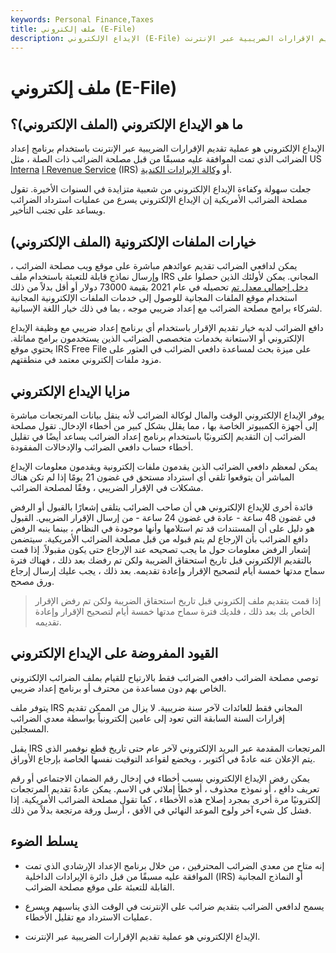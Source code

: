 ```yaml
---
keywords: Personal Finance,Taxes
title: ملف إلكتروني (E-File)
description: الإيداع الإلكتروني (E-File) هو عملية تقديم الإقرارات الضريبية عبر الإنترنت.
---
```


# ملف إلكتروني (E-File)
## ما هو الإيداع الإلكتروني (الملف الإلكتروني)؟

الإيداع الإلكتروني هو عملية تقديم الإقرارات الضريبية عبر الإنترنت باستخدام برنامج إعداد الضرائب الذي تمت الموافقة عليه مسبقًا من قبل مصلحة الضرائب ذات الصلة ، مثل US [Interna](/irs) [l Revenue Service](/irs) (IRS) أو [وكالة الإيرادات الكندية](/ccra).

جعلت سهولة وكفاءة الإيداع الإلكتروني من شعبية متزايدة في السنوات الأخيرة. تقول مصلحة الضرائب الأمريكية إن الإيداع الإلكتروني يسرع من عمليات استرداد الضرائب ويساعد على تجنب التأخير.

## خيارات الملفات الإلكترونية (الملف الإلكتروني)

يمكن لدافعي الضرائب تقديم عوائدهم مباشرة على موقع ويب مصلحة الضرائب ، وإرسال نماذج قابلة للتعبئة باستخدام ملف IRS المجاني. يمكن لأولئك الذين حصلوا على [دخل إجمالي معدل تم](/agi) تحصيله في عام 2021 بقيمة 73000 دولار أو أقل بدلاً من ذلك استخدام موقع الملفات المجانية للوصول إلى خدمات الملفات الإلكترونية المجانية لشركاء برامج مصلحة الضرائب مع إعداد ضريبي موجه ، بما في ذلك خيار اللغة الإسبانية.

دافع الضرائب لديه خيار تقديم الإقرار باستخدام أي برنامج إعداد ضريبي مع وظيفة الإيداع الإلكتروني أو الاستعانة بخدمات متخصصي الضرائب الذين يستخدمون برامج مماثلة. يحتوي موقع IRS Free File على ميزة بحث لمساعدة دافعي الضرائب في العثور على مزود ملفات إلكتروني معتمد في منطقتهم.

## مزايا الإيداع الإلكتروني

يوفر الإيداع الإلكتروني الوقت والمال لوكالة الضرائب لأنه ينقل بيانات المرتجعات مباشرة إلى أجهزة الكمبيوتر الخاصة بها ، مما يقلل بشكل كبير من أخطاء الإدخال. تقول مصلحة الضرائب إن التقديم إلكترونيًا باستخدام برنامج إعداد الضرائب يساعد أيضًا في تقليل أخطاء حساب دافعي الضرائب والإدخالات المفقودة.

يمكن لمعظم دافعي الضرائب الذين يقدمون ملفات إلكترونية ويقدمون معلومات الإيداع المباشر أن يتوقعوا تلقي أي استرداد مستحق في غضون 21 يومًا إذا لم تكن هناك مشكلات في الإقرار الضريبي ، وفقًا لمصلحة الضرائب.

فائدة أخرى للإيداع الإلكتروني هي أن صاحب الضرائب يتلقى إشعارًا بالقبول أو الرفض في غضون 48 ساعة - عادة في غضون 24 ساعة - من إرسال الإقرار الضريبي. القبول هو دليل على أن المستندات قد تم استلامها وأنها موجودة في النظام ، بينما ينبه الرفض دافع الضرائب بأن الإرجاع لم يتم قبوله من قبل مصلحة الضرائب الأمريكية. سيتضمن إشعار الرفض معلومات حول ما يجب تصحيحه عند الإرجاع حتى يكون مقبولاً. إذا قمت بالتقديم الإلكتروني قبل تاريخ استحقاق الضريبة ولكن تم رفضك بعد ذلك ، فهناك فترة سماح مدتها خمسة أيام لتصحيح الإقرار وإعادة تقديمه. بعد ذلك ، يجب عليك إرسال إرجاع ورق مصحح.

> إذا قمت بتقديم ملف إلكتروني قبل تاريخ استحقاق الضريبة ولكن تم رفض الإقرار الخاص بك بعد ذلك ، فلديك فترة سماح مدتها خمسة أيام لتصحيح الإقرار وإعادة تقديمه.

>

## القيود المفروضة على الإيداع الإلكتروني

توصي مصلحة الضرائب دافعي الضرائب فقط بالارتياح للقيام بملف الضرائب الإلكتروني الخاص بهم دون مساعدة من محترف أو برنامج إعداد ضريبي.

يتوفر ملف IRS المجاني فقط للعائدات لآخر سنة ضريبية. لا يزال من الممكن تقديم إقرارات السنة السابقة التي تعود إلى عامين إلكترونياً بواسطة معدي الضرائب المسجلين.

يقبل IRS المرتجعات المقدمة عبر البريد الإلكتروني لآخر عام حتى تاريخ قطع نوفمبر الذي يتم الإعلان عنه عادةً في أكتوبر ، ويخضع لقواعد التوقيت نفسها الخاصة بإرجاع الأوراق.

يمكن رفض الإيداع الإلكتروني بسبب أخطاء في إدخال رقم الضمان الاجتماعي أو رقم تعريف دافع ، أو نموذج محذوف ، أو خطأ إملائي في الاسم. يمكن عادةً تقديم المرتجعات إلكترونيًا مرة أخرى بمجرد إصلاح هذه الأخطاء ، كما تقول مصلحة الضرائب الأمريكية. إذا فشل كل شيء آخر ولوح الموعد النهائي في الأفق ، أرسل ورقة مرتجعة بدلاً من ذلك.

## يسلط الضوء

- إنه متاح من معدي الضرائب المحترفين ، من خلال برنامج الإعداد الإرشادي الذي تمت الموافقة عليه مسبقًا من قبل دائرة الإيرادات الداخلية (IRS) أو النماذج المجانية القابلة للتعبئة على موقع مصلحة الضرائب.

- يسمح لدافعي الضرائب بتقديم ضرائب على الإنترنت في الوقت الذي يناسبهم ويسرع عمليات الاسترداد مع تقليل الأخطاء.

- الإيداع الإلكتروني هو عملية تقديم الإقرارات الضريبية عبر الإنترنت.

